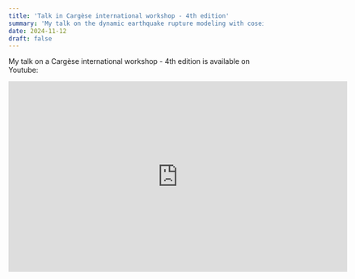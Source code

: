 ```yaml
---
title: 'Talk in Cargèse international workshop - 4th edition'
summary: 'My talk on the dynamic earthquake rupture modeling with coseismic off-fault damage is now available on Youtube.'
date: 2024-11-12
draft: false
---
```


My talk on a Cargèse international workshop - 4th edition is available on Youtube:

<div style="text-align: center;">
<iframe width="670" height="377" src="https://www.youtube.com/embed/kpp2tL849Y0?si=R2vq5GImrBlJx03Y&amp;start=5055" title="YouTube video player" frameborder="0" allow="accelerometer; autoplay; clipboard-write; encrypted-media; gyroscope; picture-in-picture; web-share" referrerpolicy="strict-origin-when-cross-origin" allowfullscreen></iframe>
</div>
